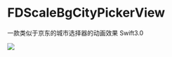 # FDScaleBgCityPickerView
一款类似于京东的城市选择器的动画效果 Swift3.0

![](https://ww3.sinaimg.cn/large/006tNc79ly1fd79wdfl5wj30ae0igwek.jpg)
